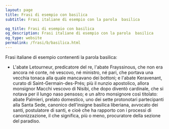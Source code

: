 ```yaml
---
layout: page
title: Frasi di esempio con basilica 
subtitle: Frasi italiane di esempio con la parola  basilica

og_title: Frasi di esempio con basilica 
og_description: Frasi italiane di esempio con la parola  basilica
og_type: website
permalink: /frasi/b/basilica.html
---
```


Frasi italiane di esempio contenenti la parola basilica:


- L'abate Letourneur, predicatore del re, l'abate Frayssinous, che non era ancora né conte, né vescovo, né ministro, né pari, che portava una vecchia tonaca alla quale mancavano dei bottoni; e l'abate Keravenant, curato di Saint-Germain-des-Prés; più il nunzio apostolico, allora monsignor Macchi vescovo di Nisibi, che dopo diventò cardinale, che si notava per il lungo naso pensoso; e un altro monsignore così titolato: abate Palmieri, prelato domestico, uno dei sette protonotari partecipanti alla Santa Sede, canonico dell'insigne basilica liberiana, avvocato dei santi, postulatore di santi, e cioè che ha rapporto con i processi di canonizzazione, il che significa, più o meno, procuratore della sezione del paradiso.
